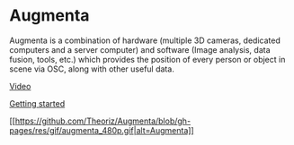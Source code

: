 Augmenta
========

Augmenta is a combination of hardware (multiple 3D cameras, dedicated computers and a server computer) and software (Image analysis, data fusion, tools, etc.) which provides the position of every person or object in scene via OSC, along with other useful data.

[Video]

[Getting started]

[[https://github.com/Theoriz/Augmenta/blob/gh-pages/res/gif/augmenta_480p.gif|alt=Augmenta]]

[Video]: https://vimeo.com/126493415
[Getting started]: https://github.com/Theoriz/Augmenta/wiki
[Théoriz studio]: http://www.theoriz.com/
